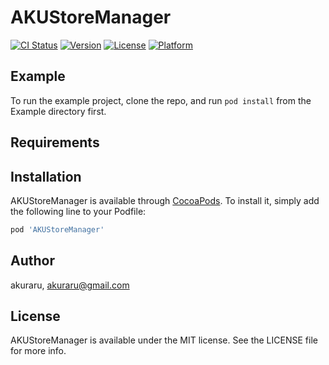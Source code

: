 # AKUStoreManager

[![CI Status](https://img.shields.io/travis/akuraru/AKUStoreManager.svg?style=flat)](https://travis-ci.org/akuraru/AKUStoreManager)
[![Version](https://img.shields.io/cocoapods/v/AKUStoreManager.svg?style=flat)](https://cocoapods.org/pods/AKUStoreManager)
[![License](https://img.shields.io/cocoapods/l/AKUStoreManager.svg?style=flat)](https://cocoapods.org/pods/AKUStoreManager)
[![Platform](https://img.shields.io/cocoapods/p/AKUStoreManager.svg?style=flat)](https://cocoapods.org/pods/AKUStoreManager)

## Example

To run the example project, clone the repo, and run `pod install` from the Example directory first.

## Requirements

## Installation

AKUStoreManager is available through [CocoaPods](https://cocoapods.org). To install
it, simply add the following line to your Podfile:

```ruby
pod 'AKUStoreManager'
```

## Author

akuraru, akuraru@gmail.com

## License

AKUStoreManager is available under the MIT license. See the LICENSE file for more info.
